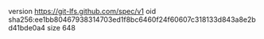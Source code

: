version https://git-lfs.github.com/spec/v1
oid sha256:ee1bb80467938314703ed1f8bc6460f24f60607c318133d843a8e2bd41bde0a4
size 648
